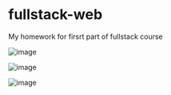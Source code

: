 # fullstack-web
My homework for firsrt part of fullstack course


![image](https://github.com/lokubet/fullstack-web/assets/57840983/a27e8cc5-a590-4bf2-b89f-257124e52588)


![image](https://github.com/lokubet/fullstack-web/assets/57840983/c0b68971-2fbd-4c4d-9c79-0f236eaa58df)


![image](https://github.com/lokubet/fullstack-web/assets/57840983/08aeedb7-ebbb-4415-96ae-1628c936e107)
